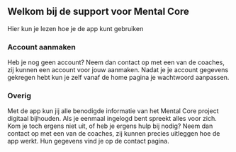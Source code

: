 ## Welkom bij de support voor Mental Core

Hier kun je lezen hoe je de app kunt gebruiken

### Account aanmaken
Heb je nog geen account? Neem dan contact op met een van de coaches, zij kunnen een account voor jouw aanmaken.
Nadat je je account gegevens gekregen hebt kun je zelf vanaf de home pagina je wachtwoord aanpassen.

### Overig
Met de app kun jij alle benodigde informatie van het Mental Core project digitaal bijhouden.
Als je eenmaal ingelogd bent spreekt alles voor zich. Kom je toch ergens niet uit, of heb je ergens hulp bij nodig?
Neem dan contact op met een van de coaches, zij kunnen precies uitleggen hoe de app werkt. Hun gegevens vind je op de contact pagina.




